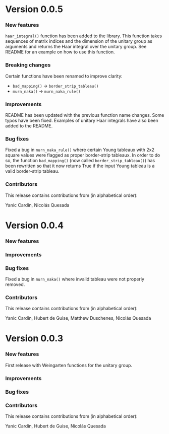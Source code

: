 # Version 0.0.5

### New features

`haar_integral()` function has been added to the library. This function takes sequences of matrix indices and the dimension of the unitary group as arguments and returns the Haar integral over the unitary group. See README for an example on how to use this function.

### Breaking changes

Certain functions have been renamed to improve clarity:
* `bad_mapping()` -> `border_strip_tableau()`
* `murn_naka()` -> `murn_naka_rule()`

### Improvements

README has been updated with the previous function name changes. Some typos have been fixed. Examples of unitary Haar integrals have also been added to the README.

### Bug fixes

Fixed a bug in `murn_naka_rule()` where certain Young tableaux with 2x2 square values were flagged as proper border-strip tableaux. In order to do so, the function `bad_mapping()` (now called `border_strip_tableau()`) has been rewritten so that it now returns True if the input Young tableau is a valid border-strip tableau.

### Contributors

This release contains contributions from (in alphabetical order):

Yanic Cardin, Nicolás Quesada

# Version 0.0.4

### New features

### Improvements

### Bug fixes

Fixed a bug in `murn_naka()` where invalid tableau were not properly removed.

### Contributors

This release contains contributions from (in alphabetical order):

Yanic Cardin, Hubert de Guise, Matthew Duschenes, Nicolás Quesada

# Version 0.0.3

### New features

First release with Weingarten functions for the unitary group.

### Improvements

### Bug fixes

### Contributors

This release contains contributions from (in alphabetical order):

Yanic Cardin, Hubert de Guise, Nicolás Quesada
